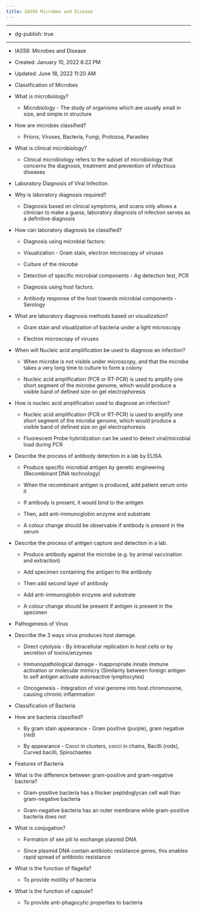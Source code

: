```yaml
---
title: IAS56 Microbes and Disease
---
```


- --

- dg-publish: true

- --

- IAS56: Microbes and Disease

- Created: January 10, 2022 8:22 PM

- Updated: June 18, 2022 11:20 AM

- Classification of Microbes

- What is microbiology?
	 - Microbiology - The study of organisms which are usually small in size, and simple in structure

- How are microbes classified?
	 - Prions, Viruses, Bacteria, Fungi, Protozoa, Parasites

- What is clinical microbiology?
	 - Clinical microbiology refers to the subset of microbiology that concerns the diagnosis, treatment and prevention of infectious diseases

- Laboratory Diagnosis of Viral Infection

- Why is laboratory diagnosis required?
	 - Diagnosis based on clinical symptoms, and scans only allows a clinician to make a guess, laboratory diagnosis of infection serves as a definitive diagnosis

- How can laboratory diagnosis be classified?
	 - Diagnosis using microbial factors:

	 - Visualization - Gram stain, electron microscopy of viruses

	 - Culture of the microbe

	 - Detection of specific microbial components - Ag detection test, PCR

	 - Diagnosis using host factors:

	 - Antibody response of the host towards microbial components - Serology

- What are laboratory diagnosis methods based on visualization?
	 - Gram stain and visualization of bacteria under a light microscopy

	 - Electron microscopy of viruses

- When will Nucleic acid amplification be used to diagnose an infection?
	 - When microbe is not visible under microscopy, and that the microbe takes a very long time to culture to form a colony

	 - Nucleic acid amplification (PCR or RT-PCR) is used to amplify one short segment of the microbe genome, which would produce a visible band of defined size on gel electrophoresis

- How is nucleic acid amplification used to diagnose an infection?
	 - Nucleic acid amplification (PCR or RT-PCR) is used to amplify one short segment of the microbe genome, which would produce a visible band of defined size on gel electrophoresis

	 - Fluorescent Probe hybridization can be used to detect viral/microbial load during PCR

- Describe the process of antibody detection in a lab by ELISA.
	 - Produce specific microbial antigen by genetic engineering (Recombinant DNA technology)

	 - When the recombinant antigen is produced, add patient serum onto it

	 - If antibody is present, it would bind to the antigen

	 - Then, add anti-immunoglobin enzyme and substrate

	 - A colour change should be observable if antibody is present in the serum

- Describe the process of antigen capture and detection in a lab.
	 - Produce antibody against the microbe (e.g. by animal vaccination and extraction)

	 - Add specimen containing the antigen to the antibody

	 - Then add second layer of antibody

	 - Add anti-immunoglobin enzyme and substrate

	 - A colour change should be present if antigen is present in the specimen

- Pathogenesis of Virus

- Describe the 3 ways virus produces host damage.
	 - Direct cytolysis - By intracellular replication in host cells or by secretion of toxins/enzymes

	 - Immunopathological damage - Inappropriate innate immune activation or molecular mimicry (Similarity between foreign antigen to self antigen activate autoreactive lymphocytes)

	 - Oncogenesis - Integration of viral genome into host chromosome, causing chronic inflammation

- Classification of Bacteria

- How are bacteria classified?
	 - By gram stain appearance - Gram positive (purple), gram negative (red)

	 - By appearance - Cocci in clusters, cocci in chains, Bacilli (rods), Curved bacilli, Spirochaetes

- Features of Bacteria

- What is the difference between gram-positive and gram-negative bacteria?
	 - Gram-positive bacteria has a thicker peptidoglycan cell wall than gram-negative bacteria

	 - Gram-negative bacteria has an outer membrane while gram-positive bacteria does not

- What is conjugation?
	 - Formation of sex pili to exchange plasmid DNA

	 - Since plasmid DNA contain antibiotic resistance genes, this enables rapid spread of antibiotic resistance

- What is the function of flagella?
	 - To provide motility of bacteria

- What is the function of capsule?
	 - To provide anti-phagocytic properties to bacteria
